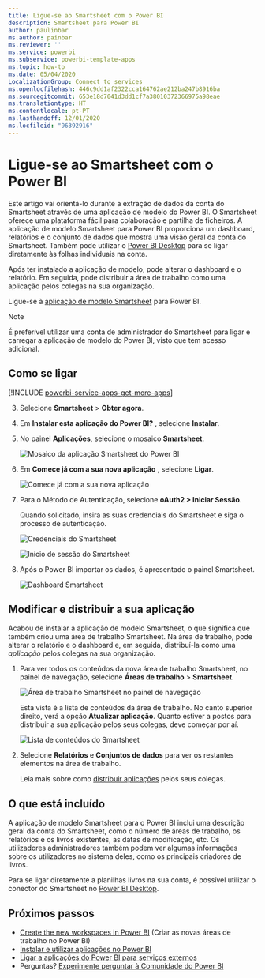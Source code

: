```yaml
---
title: Ligue-se ao Smartsheet com o Power BI
description: Smartsheet para Power BI
author: paulinbar
ms.author: painbar
ms.reviewer: ''
ms.service: powerbi
ms.subservice: powerbi-template-apps
ms.topic: how-to
ms.date: 05/04/2020
LocalizationGroup: Connect to services
ms.openlocfilehash: 446c9dd1af2322cca164762ae212ba247b8916ba
ms.sourcegitcommit: 653e18d7041d3dd1cf7a38010372366975a98eae
ms.translationtype: HT
ms.contentlocale: pt-PT
ms.lasthandoff: 12/01/2020
ms.locfileid: "96392916"
---
```

# <a name="connect-to-smartsheet-with-power-bi"></a>Ligue-se ao Smartsheet com o Power BI
Este artigo vai orientá-lo durante a extração de dados da conta do Smartsheet através de uma aplicação de modelo do Power BI. O Smartsheet oferece uma plataforma fácil para colaboração e partilha de ficheiros. A aplicação de modelo Smartsheet para Power BI proporciona um dashboard, relatórios e o conjunto de dados que mostra uma visão geral da conta do Smartsheet. Também pode utilizar o [Power BI Desktop](desktop-connect-to-data.md) para se ligar diretamente às folhas individuais na conta. 

Após ter instalado a aplicação de modelo, pode alterar o dashboard e o relatório. Em seguida, pode distribuir a área de trabalho como uma aplicação pelos colegas na sua organização.

Ligue-se à [aplicação de modelo Smartsheet](https://app.powerbi.com/groups/me/getapps/services/pbi-contentpacks.pbiapps-smartsheet) para Power BI.

>[!NOTE]
>É preferível utilizar uma conta de administrador do Smartsheet para ligar e carregar a aplicação de modelo do Power BI, visto que tem acesso adicional.

## <a name="how-to-connect"></a>Como se ligar

[!INCLUDE [powerbi-service-apps-get-more-apps](../includes/powerbi-service-apps-get-more-apps.md)]

3. Selecione **Smartsheet**  \> **Obter agora**.
4. Em **Instalar esta aplicação do Power BI?** , selecione **Instalar**.
4. No painel **Aplicações**, selecione o mosaico **Smartsheet**.

    ![Mosaico da aplicação Smartsheet do Power BI](media/service-connect-to-smartsheet/power-bi-smartsheet-tile.png)

6. Em **Comece já com a sua nova aplicação** , selecione **Ligar**.

    ![Comece já com a sua nova aplicação](media/service-connect-to-zendesk/power-bi-new-app-connect-get-started.png)

4. Para o Método de Autenticação, selecione **oAuth2 \> Iniciar Sessão**.
   
   Quando solicitado, insira as suas credenciais do Smartsheet e siga o processo de autenticação.
   
   ![Credenciais do Smartsheet](media/service-connect-to-smartsheet/creds.png)
   
   ![Início de sessão do Smartsheet](media/service-connect-to-smartsheet/creds2.png)

5. Após o Power BI importar os dados, é apresentado o painel Smartsheet.
   
   ![Dashboard Smartsheet](media/service-connect-to-smartsheet/power-bi-smartsheet-dashboard.png)

## <a name="modify-and-distribute-your-app"></a>Modificar e distribuir a sua aplicação

Acabou de instalar a aplicação de modelo Smartsheet, o que significa que também criou uma área de trabalho Smartsheet. Na área de trabalho, pode alterar o relatório e o dashboard e, em seguida, distribuí-la como uma *aplicação* pelos colegas na sua organização. 

1. Para ver todos os conteúdos da nova área de trabalho Smartsheet, no painel de navegação, selecione **Áreas de trabalho** > **Smartsheet**. 

    ![Área de trabalho Smartsheet no painel de navegação](media/service-connect-to-smartsheet/power-bi-smartsheet-workspace.png)

    Esta vista é a lista de conteúdos da área de trabalho. No canto superior direito, verá a opção **Atualizar aplicação**. Quanto estiver a postos para distribuir a sua aplicação pelos seus colegas, deve começar por aí. 

    ![Lista de conteúdos do Smartsheet](media/service-connect-to-smartsheet/power-bi-smartsheet-workspace-content.png)

2. Selecione **Relatórios** e **Conjuntos de dados** para ver os restantes elementos na área de trabalho.

    Leia mais sobre como [distribuir aplicações](../collaborate-share/service-create-distribute-apps.md) pelos seus colegas.

## <a name="whats-included"></a>O que está incluído
A aplicação de modelo Smartsheet para o Power BI inclui uma descrição geral da conta do Smartsheet, como o número de áreas de trabalho, os relatórios e os livros existentes, as datas de modificação, etc. Os utilizadores administradores também podem ver algumas informações sobre os utilizadores no sistema deles, como os principais criadores de livros.  

Para se ligar diretamente a planilhas livros na sua conta, é possível utilizar o conector do Smartsheet no [Power BI Desktop](desktop-connect-to-data.md).  

## <a name="next-steps"></a>Próximos passos

* [Create the new workspaces in Power BI](../collaborate-share/service-create-the-new-workspaces.md) (Criar as novas áreas de trabalho no Power BI)
* [Instalar e utilizar aplicações no Power BI](../consumer/end-user-apps.md)
* [Ligar a aplicações do Power BI para serviços externos](service-connect-to-services.md)
* Perguntas? [Experimente perguntar à Comunidade do Power BI](https://community.powerbi.com/)